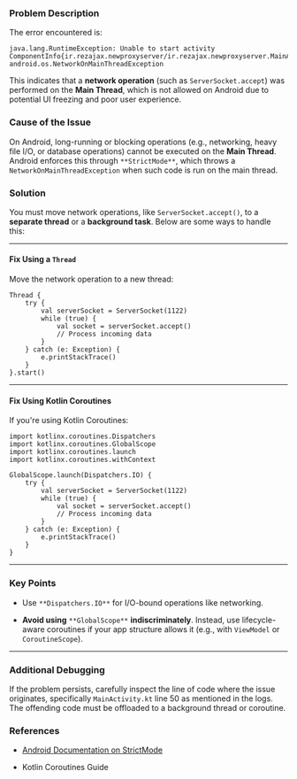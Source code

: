 ### Problem Description

The error encountered is:

```
java.lang.RuntimeException: Unable to start activity ComponentInfo{ir.rezajax.newproxyserver/ir.rezajax.newproxyserver.MainActivity}: android.os.NetworkOnMainThreadException
```

This indicates that a **network operation** (such as `ServerSocket.accept`) was performed on the **Main Thread**, which is not allowed on Android due to potential UI freezing and poor user experience.

### Cause of the Issue

On Android, long-running or blocking operations (e.g., networking, heavy file I/O, or database operations) cannot be executed on the **Main Thread**. Android enforces this through `**StrictMode**`, which throws a `NetworkOnMainThreadException` when such code is run on the main thread.

### Solution

You must move network operations, like `ServerSocket.accept()`, to a **separate thread** or a **background task**. Below are some ways to handle this:

---

#### Fix Using a `Thread`

Move the network operation to a new thread:

```
Thread {
    try {
        val serverSocket = ServerSocket(1122)
        while (true) {
            val socket = serverSocket.accept()
            // Process incoming data
        }
    } catch (e: Exception) {
        e.printStackTrace()
    }
}.start()
```

---

#### Fix Using Kotlin Coroutines

If you're using Kotlin Coroutines:

```
import kotlinx.coroutines.Dispatchers
import kotlinx.coroutines.GlobalScope
import kotlinx.coroutines.launch
import kotlinx.coroutines.withContext

GlobalScope.launch(Dispatchers.IO) {
    try {
        val serverSocket = ServerSocket(1122)
        while (true) {
            val socket = serverSocket.accept()
            // Process incoming data
        }
    } catch (e: Exception) {
        e.printStackTrace()
    }
}
```

---

### Key Points

- Use `**Dispatchers.IO**` for I/O-bound operations like networking.
    
- **Avoid using** `**GlobalScope**` **indiscriminately**. Instead, use lifecycle-aware coroutines if your app structure allows it (e.g., with `ViewModel` or `CoroutineScope`).
    

---

### Additional Debugging

If the problem persists, carefully inspect the line of code where the issue originates, specifically `MainActivity.kt` line 50 as mentioned in the logs. The offending code must be offloaded to a background thread or coroutine.

### References

- [Android Documentation on StrictMode](https://developer.android.com/reference/android/os/StrictMode)
    
- Kotlin Coroutines Guide